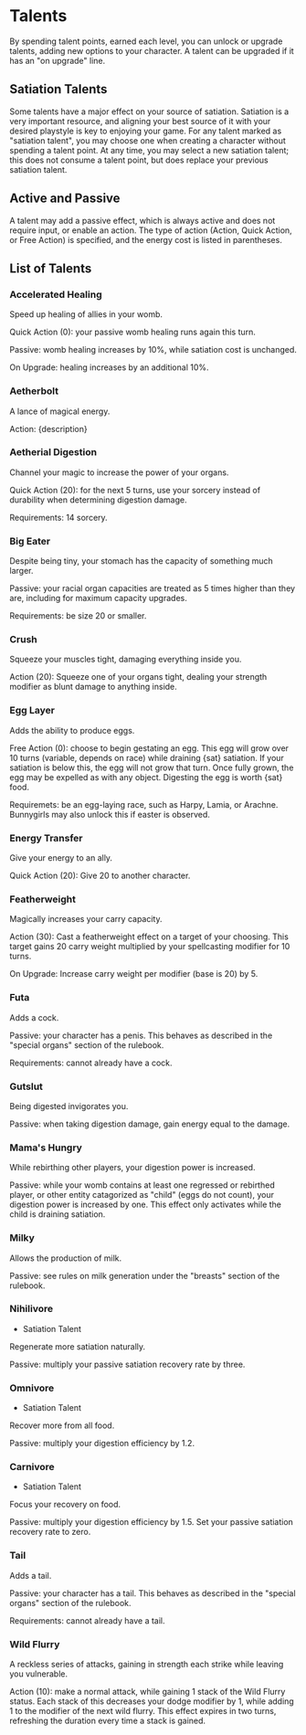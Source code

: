 # Talents

By spending talent points, earned each level, you can unlock or upgrade talents,
adding new options to your character. A talent can be upgraded if it has an "on
upgrade" line.

## Satiation Talents

Some talents have a major effect on your source of satiation. Satiation is a
very important resource, and aligning your best source of it with your desired
playstyle is key to enjoying your game. For any talent marked as "satiation
talent", you may choose one when creating a character without spending a talent
point. At any time, you may select a new satiation talent; this does not consume
a talent point, but does replace your previous satiation talent.

## Active and Passive

A talent may add a passive effect, which is always active and does not require
input, or enable an action. The type of action (Action, Quick Action, or Free
Action) is specified, and the energy cost is listed in parentheses.

## List of Talents

### Accelerated Healing

Speed up healing of allies in your womb.

Quick Action (0): your passive womb healing runs again this turn.

Passive: womb healing increases by 10%, while satiation cost is unchanged.

On Upgrade: healing increases by an additional 10%.

### Aetherbolt

A lance of magical energy.

Action: {description}

### Aetherial Digestion

Channel your magic to increase the power of your organs.

Quick Action (20): for the next 5 turns, use your sorcery instead of durability
when determining digestion damage.

Requirements: 14 sorcery.

### Big Eater

Despite being tiny, your stomach has the capacity of something much larger.

Passive: your racial organ capacities are treated as 5 times higher than they
are, including for maximum capacity upgrades.

Requirements: be size 20 or smaller.

### Crush

Squeeze your muscles tight, damaging everything inside you.

Action (20): Squeeze one of your organs tight, dealing your strength modifier as
blunt damage to anything inside.

### Egg Layer

Adds the ability to produce eggs.

Free Action (0): choose to begin gestating an egg. This egg will grow over 10
turns (variable, depends on race) while draining {sat} satiation. If your
satiation is below this, the egg will not grow that turn. Once fully grown, the
egg may be expelled as with any object. Digesting the egg is worth {sat} food.

Requiremets: be an egg-laying race, such as Harpy, Lamia, or Arachne. Bunnygirls
may also unlock this if easter is observed.

### Energy Transfer

Give your energy to an ally.

Quick Action (20): Give 20 to another character.

### Featherweight

Magically increases your carry capacity.

Action (30): Cast a featherweight effect on a target of your choosing. This
target gains 20 carry weight multiplied by your spellcasting modifier for 10
turns.

On Upgrade: Increase carry weight per modifier (base is 20) by 5.

### Futa

Adds a cock.

Passive: your character has a penis. This behaves as described in the "special
organs" section of the rulebook.

Requirements: cannot already have a cock.

### Gutslut

Being digested invigorates you.

Passive: when taking digestion damage, gain energy equal to the damage.

### Mama's Hungry

While rebirthing other players, your digestion power is increased.

Passive: while your womb contains at least one regressed or rebirthed player, or
other entity catagorized as "child" (eggs do not count), your digestion power is
increased by one. This effect only activates while the child is draining
satiation.

### Milky

Allows the production of milk.

Passive: see rules on milk generation under the "breasts" section of the
rulebook.

### Nihilivore

- Satiation Talent

Regenerate more satiation naturally.

Passive: multiply your passive satiation recovery rate by three.

### Omnivore

- Satiation Talent

Recover more from all food.

Passive: multiply your digestion efficiency by 1.2.

### Carnivore

- Satiation Talent

Focus your recovery on food.

Passive: multiply your digestion efficiency by 1.5. Set your passive satiation
recovery rate to zero.

### Tail

Adds a tail.

Passive: your character has a tail. This behaves as described in the "special
organs" section of the rulebook.

Requirements: cannot already have a tail.

### Wild Flurry

A reckless series of attacks, gaining in strength each strike while leaving you
vulnerable.

Action (10): make a normal attack, while gaining 1 stack of the Wild Flurry
status. Each stack of this decreases your dodge modifier by 1, while adding 1 to
the modifier of the next wild flurry. This effect expires in two turns,
refreshing the duration every time a stack is gained.
